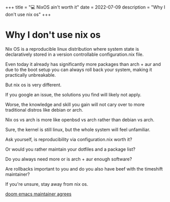 +++
title = "💻 NixOS ain't worth it"
date = 2022-07-09
description = "Why I don't use nix os"
+++

# Why I don't use nix os

Nix OS is a reproducible linux distribution where system state is declaratively stored in a version controllable configuration.nix file.

Even today it already has significantly more packages than arch + aur and due to the boot setup you can always roll back your system, making it practically unbreakable.

But nix os is very different. 

If you google an issue, the solutions you find will likely not apply.

Worse, the knowledge and skill you gain will not cary over to more traditional distros like debian or arch.

Nix os vs arch is more like openbsd vs arch rather than debian vs arch.

Sure, the kernel is still linux, but the whole system will feel unfamiliar.

Ask yourself, is reproducibility via configuration.nix worth it?

Or would you rather maintain your dotfiles and a package list?

Do you always need more or is arch + aur enough software?

Are rollbacks important to you and do you also have beef with the timeshift maintainer?

If you're unsure, stay away from nix os.

[doom emacs maintainer agrees](https://github.com/hlissner/dotfiles)
